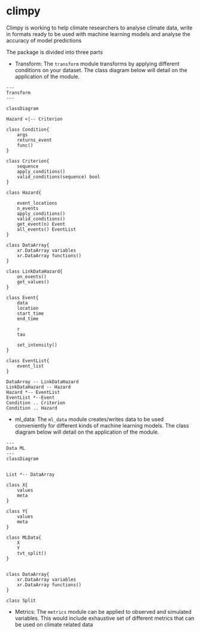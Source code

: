 # climpy

Climpy is working to help climate researchers to analyse climate data, write in formats ready to be used with machine learning models and analyse the accuracy of model predictions

The package is divided into three parts
- Transform: The `transform` module transforms by applying different conditions on your dataset. The class diagram below will detail on the application of the module.

```mermaid
---
Transform
---

classDiagram

Hazard <|-- Criterion

class Condition{
    args
    returns_event
    func()
}

class Criterion{
    sequence
    apply_conditions()
    valid_conditions(sequence) bool
}

class Hazard{

    event_locations
    n_events
    apply_conditions()
    valid_conditions()
    get_event(n) Event
    all_events() EventList
}

class DataArray{
    xr.DataArray variables
    xr.DataArray functions()
}

class LinkDataHazard{
    on_events()
    get_values()
}

class Event{
    data
    location
    start_time
    end_time
    
    r
    tau

    set_intensity()
}

class EventList{
    event_list
}

DataArray -- LinkDataHazard
LinkDataHazard -- Hazard
Hazard *-- EventList
EventList *--Event
Condition .. Criterion
Condition .. Hazard
```

- ml_data: The `ml_data` module creates/writes data to be used conveniently for different kinds of machine learning models. The class diagram below will detail on the application of the module.

```mermaid
---
Data ML
---
classDiagram


List *-- DataArray

class X{
    values
    meta
}

class Y{
    values
    meta
}

class MLData{
    X
    Y
    tvt_split()
}


class DataArray{
    xr.DataArray variables
    xr.DataArray functions()
}

class Split

```

- Metrics: The `metrics` module can be applied to observed and simulated variables. This would include exhaustive set of different metrics that can be used on climate related data